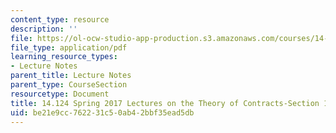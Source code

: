 ```yaml
---
content_type: resource
description: ''
file: https://ol-ocw-studio-app-production.s3.amazonaws.com/courses/14-124-microeconomic-theory-iv-spring-2017/be21e9cc762231c50ab42bbf35ead5db_MIT14_124S17_LecNote1_2.pdf
file_type: application/pdf
learning_resource_types:
- Lecture Notes
parent_title: Lecture Notes
parent_type: CourseSection
resourcetype: Document
title: 14.124 Spring 2017 Lectures on the Theory of Contracts-Section 1 and 2
uid: be21e9cc-7622-31c5-0ab4-2bbf35ead5db
---
```

